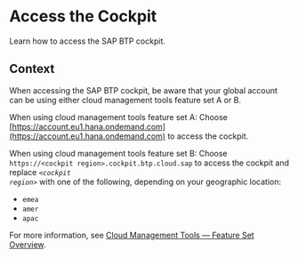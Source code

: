 <!-- loio4e750660b72e4fd6b2485ffb0b3cbdca -->

# Access the Cockpit

Learn how to access the SAP BTP cockpit.



## Context

When accessing the SAP BTP cockpit, be aware that your global account can be using either cloud management tools feature set A or B.

When using cloud management tools feature set A: Choose [https://account.eu1.hana.ondemand.com](https://account.eu1.hana.ondemand.com) to access the cockpit.

When using cloud management tools feature set B: Choose `https://<cockpit region>.cockpit.btp.cloud.sap` to access the cockpit and replace <code><i class="varname">&lt;cockpit region&gt;</i></code> with one of the following, depending on your geographic location:

-   `emea`
-   `amer`
-   `apac`

For more information, see [Cloud Management Tools — Feature Set Overview](../10-concepts/cloud-management-tools-feature-set-overview-caf4e4e.md).

